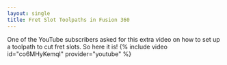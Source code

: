 ```yaml
---
layout: single
title: Fret Slot Toolpaths in Fusion 360
---
```

One of the YouTube subscribers asked for this extra video on how to set up a toolpath to cut fret slots. So here it is! {% include video id="co6MHyKemqI" provider="youtube" %}
